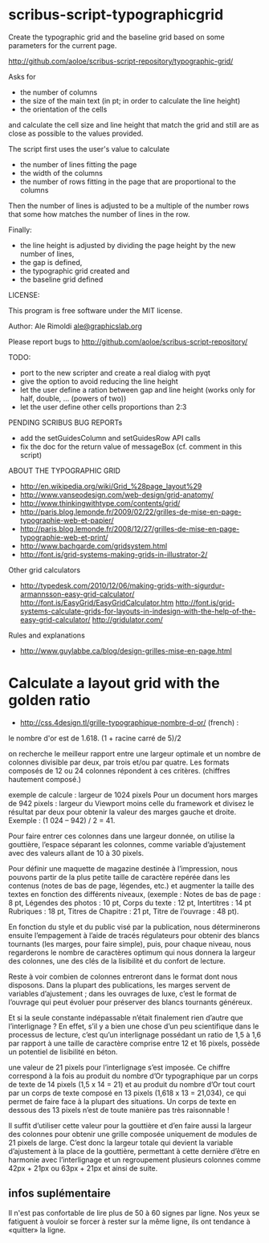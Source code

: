 # scribus-script-typographicgrid

Create the typographic grid and the baseline grid based on some parameters for the current page.

http://github.com/aoloe/scribus-script-repository/typographic-grid/

Asks for

- the number of columns
- the size of the main text (in pt; in order to calculate the line height)
- the orientation of the cells

and calculate the cell size and line height that match the grid and still are as close as possible to the values provided.

The script first uses the user's value to calculate
- the number of lines fitting the page
- the width of the columns
- the number of rows fitting in the page that are proportional to the columns

Then the number of lines is adjusted to be a multiple of the number rows that some how matches the number of lines in the row.

Finally: 
- the line height is adjusted by dividing the page height by the new number of lines,
- the gap is defined,
- the typographic grid created and
- the baseline grid defined


LICENSE:

This program is free software under the MIT license.

Author: Ale Rimoldi <ale@graphicslab.org>

Please report bugs to http://github.com/aoloe/scribus-script-repository/

TODO:
- port to the new scripter and create a real dialog with pyqt
- give the option to avoid reducing the line height
- let the user define a ration between gap and line height (works only for half, double, ... (powers of two))
- let the user define other cells proportions than 2:3

PENDING SCRIBUS BUG REPORTs
- add the setGuidesColumn and setGuidesRow API calls
- fix the doc for the return value of messageBox (cf. comment in this script)


ABOUT THE TYPOGRAPHIC GRID

- http://en.wikipedia.org/wiki/Grid_%28page_layout%29
- http://www.vanseodesign.com/web-design/grid-anatomy/
- http://www.thinkingwithtype.com/contents/grid/
- http://paris.blog.lemonde.fr/2009/02/22/grilles-de-mise-en-page-typographie-web-et-papier/
- http://paris.blog.lemonde.fr/2008/12/27/grilles-de-mise-en-page-typographie-web-et-print/
- http://www.bachgarde.com/gridsystem.html
- http://font.is/grid-systems-making-grids-in-illustrator-2/

Other grid calculators
- http://typedesk.com/2010/12/06/making-grids-with-sigurdur-armannsson-easy-grid-calculator/
  http://font.is/EasyGrid/EasyGridCalculator.htm
  http://font.is/grid-systems-calculate-grids-for-layouts-in-indesign-with-the-help-of-the-easy-grid-calculator/
  http://gridulator.com/

Rules and explanations
- http://www.guylabbe.ca/blog/design-grilles-mise-en-page.html

# Calculate a layout grid with the golden ratio

- http://css.4design.tl/grille-typographique-nombre-d-or/  (french) :

le nombre d'or est de 1.618. (1 + racine carré de 5)/2

on recherche le meilleur rapport entre une largeur optimale et un nombre de colonnes divisible par deux, par trois et/ou par quatre. Les formats composés de 12 ou 24 colonnes répondent à ces critères. (chiffres hautement composé.)

exemple de calcule : largeur de 1024 pixels Pour un document hors marges de 942 pixels : largeur du Viewport moins celle du framework et divisez le résultat par deux pour obtenir la valeur des marges gauche et droite. Exemple : (1 024 – 942) / 2 = 41.

Pour faire entrer ces colonnes dans une largeur donnée, on utilise la gouttière, l’espace séparant les colonnes, comme variable d’ajustement avec des valeurs allant de 10 à 30 pixels.

Pour définir une maquette de magazine destinée à l’impression, nous pouvons partir de la plus petite taille de caractère repérée dans les contenus (notes de bas de page, légendes, etc.) et augmenter la taille des textes en fonction des différents niveaux, (exemple : Notes de bas de page : 8 pt, Légendes des photos : 10 pt, Corps du texte : 12 pt, Intertitres : 14 pt Rubriques  : 18 pt, Titres de Chapitre : 21 pt, Titre de l’ouvrage : 48 pt).

En fonction du style et du public visé par la publication, nous déterminerons ensuite l’empagement à l’aide de tracés régulateurs pour obtenir des blancs tournants (les marges, pour faire simple), puis, pour chaque niveau, nous regarderons le nombre de caractères optimum qui nous donnera la largeur des colonnes, une des clés de la lisibilité et du confort de lecture.

Reste à voir combien de colonnes entreront dans le format dont nous disposons. Dans la plupart des publications, les marges servent de variables d’ajustement ; dans les ouvrages de luxe, c’est le format de l’ouvrage qui peut évoluer pour préserver des blancs tournants généreux.

Et si la seule constante indépassable n’était finalement rien d’autre que l’interlignage ? En effet, s’il y a bien une chose d’un peu scientifique dans le processus de lecture, c’est qu’un interlignage possédant un ratio de 1,5 à 1,6 par rapport à une taille de caractère comprise entre 12 et 16 pixels, possède un potentiel de lisibilité en béton.

une valeur de 21 pixels pour l’interlignage s’est imposée. Ce chiffre correspond à la fois au produit du nombre d’Or typographique par un corps de texte de 14 pixels (1,5 x 14 = 21) et au produit du nombre d’Or tout court par un corps de texte composé en 13 pixels (1,618 x 13 = 21,034), ce qui permet de faire face à la plupart des situations. Un corps de texte en dessous des 13 pixels n’est de toute manière pas très raisonnable !

Il suffit d’utiliser cette valeur pour la gouttière et d’en faire aussi la largeur des colonnes pour obtenir une grille composée uniquement de modules de 21 pixels de large. C’est donc la largeur totale qui devient la variable d’ajustement à la place de la gouttière, permettant à cette dernière d’être en harmonie avec l’interlignage et un regroupement plusieurs colonnes comme 42px + 21px ou 63px + 21px et ainsi de suite.

## infos suplémentaire

Il n'est pas confortable de lire plus de 50 à 60 signes par ligne. Nos yeux se fatiguent à vouloir se forcer à rester sur la même ligne, ils ont tendance à «quitter» la ligne.
